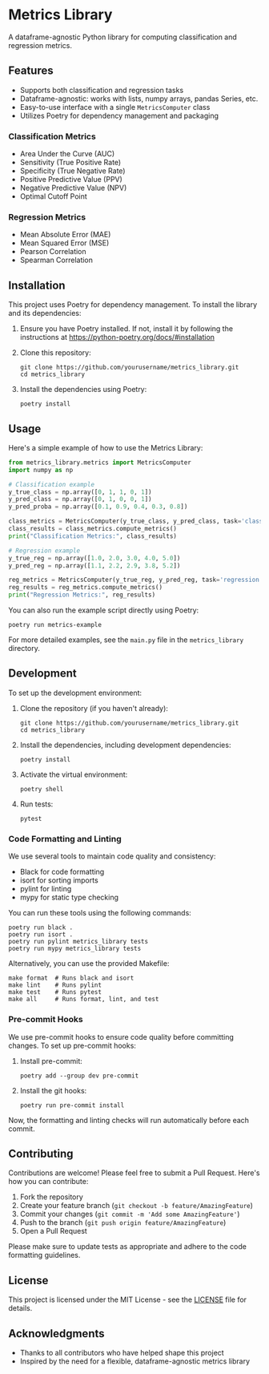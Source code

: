 # Metrics Library

A dataframe-agnostic Python library for computing classification and regression metrics.

## Features

- Supports both classification and regression tasks
- Dataframe-agnostic: works with lists, numpy arrays, pandas Series, etc.
- Easy-to-use interface with a single `MetricsComputer` class
- Utilizes Poetry for dependency management and packaging

### Classification Metrics

- Area Under the Curve (AUC)
- Sensitivity (True Positive Rate)
- Specificity (True Negative Rate)
- Positive Predictive Value (PPV)
- Negative Predictive Value (NPV)
- Optimal Cutoff Point

### Regression Metrics

- Mean Absolute Error (MAE)
- Mean Squared Error (MSE)
- Pearson Correlation
- Spearman Correlation

## Installation

This project uses Poetry for dependency management. To install the library and its dependencies:

1. Ensure you have Poetry installed. If not, install it by following the instructions at https://python-poetry.org/docs/#installation

2. Clone this repository:
   ```
   git clone https://github.com/yourusername/metrics_library.git
   cd metrics_library
   ```

3. Install the dependencies using Poetry:
   ```
   poetry install
   ```

## Usage

Here's a simple example of how to use the Metrics Library:

```python
from metrics_library.metrics import MetricsComputer
import numpy as np

# Classification example
y_true_class = np.array([0, 1, 1, 0, 1])
y_pred_class = np.array([0, 1, 0, 0, 1])
y_pred_proba = np.array([0.1, 0.9, 0.4, 0.3, 0.8])

class_metrics = MetricsComputer(y_true_class, y_pred_class, task='classification', y_pred_proba=y_pred_proba)
class_results = class_metrics.compute_metrics()
print("Classification Metrics:", class_results)

# Regression example
y_true_reg = np.array([1.0, 2.0, 3.0, 4.0, 5.0])
y_pred_reg = np.array([1.1, 2.2, 2.9, 3.8, 5.2])

reg_metrics = MetricsComputer(y_true_reg, y_pred_reg, task='regression')
reg_results = reg_metrics.compute_metrics()
print("Regression Metrics:", reg_results)
```

You can also run the example script directly using Poetry:

```
poetry run metrics-example
```

For more detailed examples, see the `main.py` file in the `metrics_library` directory.

## Development

To set up the development environment:

1. Clone the repository (if you haven't already):
   ```
   git clone https://github.com/yourusername/metrics_library.git
   cd metrics_library
   ```

2. Install the dependencies, including development dependencies:
   ```
   poetry install
   ```

3. Activate the virtual environment:
   ```
   poetry shell
   ```

4. Run tests:
   ```
   pytest
   ```

### Code Formatting and Linting

We use several tools to maintain code quality and consistency:

- Black for code formatting
- isort for sorting imports
- pylint for linting
- mypy for static type checking

You can run these tools using the following commands:

```
poetry run black .
poetry run isort .
poetry run pylint metrics_library tests
poetry run mypy metrics_library tests
```

Alternatively, you can use the provided Makefile:

```
make format  # Runs black and isort
make lint    # Runs pylint
make test    # Runs pytest
make all     # Runs format, lint, and test
```

### Pre-commit Hooks

We use pre-commit hooks to ensure code quality before committing changes. To set up pre-commit hooks:

1. Install pre-commit:
   ```
   poetry add --group dev pre-commit
   ```

2. Install the git hooks:
   ```
   poetry run pre-commit install
   ```

Now, the formatting and linting checks will run automatically before each commit.

## Contributing

Contributions are welcome! Please feel free to submit a Pull Request. Here's how you can contribute:

1. Fork the repository
2. Create your feature branch (`git checkout -b feature/AmazingFeature`)
3. Commit your changes (`git commit -m 'Add some AmazingFeature'`)
4. Push to the branch (`git push origin feature/AmazingFeature`)
5. Open a Pull Request

Please make sure to update tests as appropriate and adhere to the code formatting guidelines.

## License

This project is licensed under the MIT License - see the [LICENSE](LICENSE) file for details.

## Acknowledgments

- Thanks to all contributors who have helped shape this project
- Inspired by the need for a flexible, dataframe-agnostic metrics library
